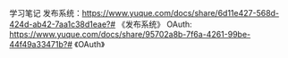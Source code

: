 学习笔记
发布系统：https://www.yuque.com/docs/share/6d11e427-568d-424d-ab42-7aa1c38d1eae?# 《发布系统》
OAuth: https://www.yuque.com/docs/share/95702a8b-7f6a-4261-99be-44f49a33471b?# 《OAuth》